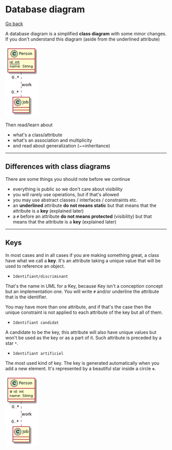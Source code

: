 # Database diagram

[Go back](../index.md)

A database diagram is a simplified **class diagram**
with some minor changes. If you don't
understand this diagram (aside
from the underlined attribute)

![](images/SoWkIImgAStDuKhEIImkLWX8BIhEprEevbAmARNBJB5IoCmhuLB8IynDjL88BYdAp4ldgkM2Ab8oqDFJKb1IqDE3CxtoanIi5ChpYxAv75BpKe3c0W00.png)

Then read/learn about

* what's a class/attribute
* what's an association and multiplicity
* and read about generalization (~=inheritance)

<hr class="sl">

## Differences with class diagrams

There are some things you should note before
we continue

* everything is public so we don't care about visibility
* you will rarely use operations, but if that's allowed
* you may use abstract classes / interfaces / constraints etc.
* an **underlined** attribute
  **do not means static**
  but that means that the attribute is
  a **key** (explained later)
* a ``#`` before an attribute **do not means protected**
  (visibility) but that means that the attribute is
  a **key** (explained later)

<hr class="sl">

## Keys

In most cases and in all cases if you are making something
great, a class have what we call a **key**. It's an attribute
taking a unique value that will be used to reference
an object.

* ``Identifiant/discriminant``

That's the name in UML for a Key, because Key isn't a
conception concept but an implementation one. You will
write ``#`` and/or underline the attribute that is
the identifier.

You may have more than one attribute, and if that's the
case then the unique constraint is not applied to
each attribute of the key but all of them.

* ``Identifiant candidat``

A candidate to be the key, this attribute will also
have unique values but won't be used as the key or
as a part of it. Such attribute is preceded by a star `*`.

* ``Identifiant artificiel``

The most used kind of key. The key is generated
automatically when you add a new element. It's
represented by a beautiful star inside a circle ``⊛``.

![](images/SoWkIImgAStDuKhEIImkLWX8BIhEprEevb9ur3LR8JF5IY4phuHB8IynDzLA8RYaA3CldQkM2wfAoK1FJqj1IK5F3yxqoazIi58epo_Avd98pKi16Wm0.png)